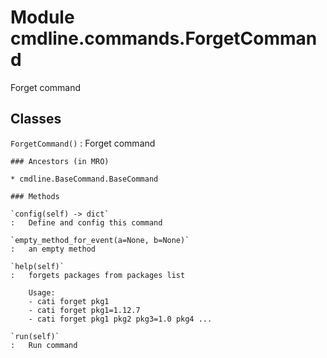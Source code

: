 Module cmdline.commands.ForgetCommand
=====================================
Forget command

Classes
-------

`ForgetCommand()`
:   Forget command

    ### Ancestors (in MRO)

    * cmdline.BaseCommand.BaseCommand

    ### Methods

    `config(self) ‑> dict`
    :   Define and config this command

    `empty_method_for_event(a=None, b=None)`
    :   an empty method

    `help(self)`
    :   forgets packages from packages list
        
        Usage:
        - cati forget pkg1
        - cati forget pkg1=1.12.7
        - cati forget pkg1 pkg2 pkg3=1.0 pkg4 ...

    `run(self)`
    :   Run command